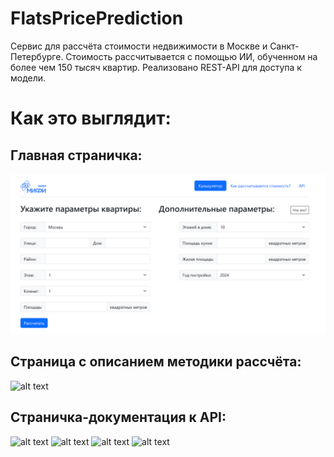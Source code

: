 # FlatsPricePrediction
Сервис для рассчёта стоимости недвижимости в Москве и Санкт-Петербурге. Стоимость рассчитывается с помощью ИИ, обученном на более чем 150 тысяч квартир.
Реализовано REST-API для доступа к модели.

# Как это выглядит:
## Главная страничка:
![alt text](https://github.com/Kroko72/FlatsPricePrediction/blob/main/img_for_readme/main.png?raw=true)

## Страница с описанием методики рассчёта:
![alt text](https://github.com/Kroko72/YL-third-project/blob/main/img_for_readme/calc.png?raw=true)

## Страничка-документация к API:
![alt text](https://github.com/Kroko72/YL-third-project/blob/main/img_for_readme/api.png?raw=true)
![alt text](https://github.com/Kroko72/YL-third-project/blob/main/img_for_readme/api1.png?raw=true)
![alt text](https://github.com/Kroko72/YL-third-project/blob/main/img_for_readme/api2.png?raw=true)
![alt text](https://github.com/Kroko72/YL-third-project/blob/main/img_for_readme/api3.png?raw=true)




